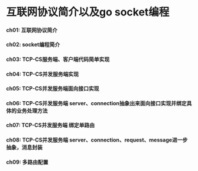 # 互联网协议简介以及go socket编程

#### ch01: 互联网协议简介

#### ch02: socket编程简介

#### ch03: TCP-CS服务端、客户端代码简单实现

#### ch04: TCP-CS并发服务端实现

#### ch05: TCP-CS并发服务端面向接口实现

#### ch06: TCP-CS并发服务端 server、connection抽象出来面向接口实现并绑定具体的业务处理方法

#### ch07: TCP-CS并发服务端 绑定单路由

#### ch08: TCP-CS并发服务端 server、connection、request、message进一步抽象，消息封装

#### ch09: 多路由配置